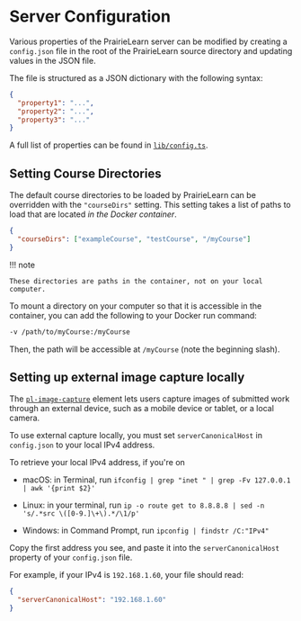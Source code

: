 # Server Configuration

Various properties of the PrairieLearn server can be modified by creating a `config.json` file in the root of the PrairieLearn source directory and updating values in the JSON file.

The file is structured as a JSON dictionary with the following syntax:

```json title="config.json"
{
  "property1": "...",
  "property2": "...",
  "property3": "..."
}
```

A full list of properties can be found in [`lib/config.ts`](https://github.com/PrairieLearn/PrairieLearn/blob/master/apps/prairielearn/src/lib/config.ts).

## Setting Course Directories

The default course directories to be loaded by PrairieLearn can be overridden with the `"courseDirs"` setting. This setting takes a list of paths to load that are located _in the Docker container_.

```json title="config.json"
{
  "courseDirs": ["exampleCourse", "testCourse", "/myCourse"]
}
```

!!! note

    These directories are paths in the container, not on your local computer.

To mount a directory on your computer so that it is accessible in the container, you can add the following to your Docker run command:

```sh
-v /path/to/myCourse:/myCourse
```

Then, the path will be accessible at `/myCourse` (note the beginning slash).

## Setting up external image capture locally

The [`pl-image-capture`](../elements.md#pl-number-input-element) element lets users capture images of submitted work through an external device, such as a mobile device or tablet, or a local camera.

To use external capture locally, you must set `serverCanonicalHost` in `config.json` to your local IPv4 address.

To retrieve your local IPv4 address, if you're on

- macOS: in Terminal, run `ifconfig | grep "inet " | grep -Fv 127.0.0.1 | awk '{print $2}'`

- Linux: in your terminal, run `ip -o route get to 8.8.8.8 | sed -n 's/.*src \([0-9.]\+\).*/\1/p'`

- Windows: in Command Prompt, run `ipconfig | findstr /C:"IPv4"`

Copy the first address you see, and paste it into the `serverCanonicalHost` property of your `config.json` file.

For example, if your IPv4 is `192.168.1.60`, your file should read:

```json title="config.json"
{
  "serverCanonicalHost": "192.168.1.60"
}
```
